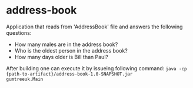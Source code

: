 address-book
============

Application that reads from 'AddressBook' file and answers the following questions:

- How many males are in the address book?
- Who is the oldest person in the address book?
- How many days older is Bill than Paul?


After building one can execute it by issueing following command:
<code>java -cp {path-to-artifact}/address-book-1.0-SNAPSHOT.jar gumtreeuk.Main</code>
